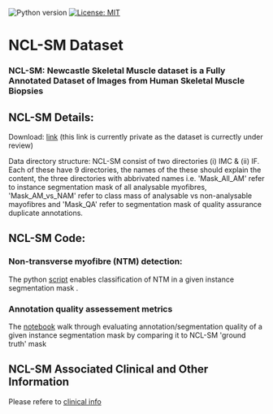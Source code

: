 ![Python version](https://img.shields.io/badge/python-3.8%20%7C%203.9%20%7C%203.10-blue)
[![License: MIT](https://img.shields.io/badge/License-MIT-yellow.svg)](https://opensource.org/licenses/MIT)


# NCL-SM Dataset
### NCL-SM: Newcastle Skeletal Muscle dataset is a Fully Annotated Dataset of Images from Human Skeletal Muscle Biopsies

## NCL-SM Details:

 Download: [link](https://newcastle-my.sharepoint.com/:f:/r/personal/b6071289_newcastle_ac_uk/Documents/NCL_SM?csf=1&web=1&e=wkb6rM)  (this link is currently private as the dataset is currectly under review)

 Data directory structure: NCL-SM consist of two directories (i) IMC & (ii) IF. Each of these have 9 directories, the names of the these should explain the content, the three directories with abbrivated names i.e. 'Mask_All_AM' refer to instance segmentation mask of all analysable myofibres, 'Mask_AM_vs_NAM' refer to class mass of analysable vs non-analysable mayofibres and 'Mask_QA' refer to segmentation mask of quality assurance duplicate annotations. 

## NCL-SM Code:

### Non-transverse myofibre (NTM) detection:
The python [script](https://github.com/atifkhanncl/NCL-SM/blob/main/non_transverse_myofibre_detection.py) enables classification of  NTM in a given instance segmentation mask .

### Annotation quality assessement metrics
The [notebook](https://github.com/atifkhanncl/NCL-SM/blob/main/annotation_quality_evaluation_metrics.ipynb) walk through evaluating annotation/segmentation quality of a given instance segmentation mask by comparing it to NCL-SM 'ground truth' mask

## NCL-SM Associated Clinical and Other Information 

Please refere to [clinical info](https://github.com/atifkhanncl/NCL-SM/blob/main/clinical_info.md)
